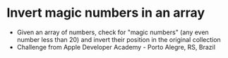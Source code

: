 # Invert magic numbers in an array

- Given an array of numbers, check for "magic numbers" (any even number less than 20) and invert their position in the original collection
- Challenge from Apple Developer Academy - Porto Alegre, RS, Brazil
